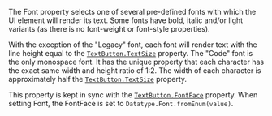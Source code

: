 The Font property selects one of several pre-defined fonts with which the
UI element will render its text. Some fonts have bold, italic and/or light
variants (as there is no font-weight or font-style properties).

With the exception of the "Legacy" font, each font will render text with
the line height equal to the [`TextButton.TextSize`](https://create.roblox.com/docs/reference/engine/classes/TextButton#TextSize) property. The
"Code" font is the only monospace font. It has the unique property that
each character has the exact same width and height ratio of 1:2. The width
of each character is approximately half the [`TextButton.TextSize`](https://create.roblox.com/docs/reference/engine/classes/TextButton#TextSize)
property.

This property is kept in sync with the [`TextButton.FontFace`](https://create.roblox.com/docs/reference/engine/classes/TextButton#FontFace)
property. When setting Font, the FontFace is set to
`Datatype.Font.fromEnum(value)`.